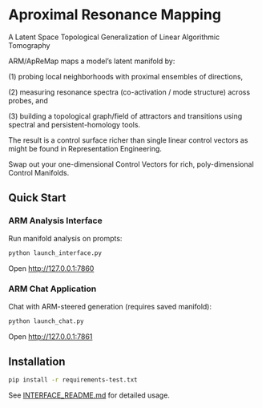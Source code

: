 # Aproximal Resonance Mapping
A Latent Space Topological Generalization of Linear Algorithmic Tomography

ARM/ApReMap maps a model’s latent manifold by:

(1) probing local neighborhoods with proximal ensembles of directions, 

(2) measuring resonance spectra (co-activation / mode structure) across probes, and 

(3) building a topological graph/field of attractors and transitions using spectral and persistent-homology tools. 

The result is a control surface richer than single linear control vectors as might be found in Representation Engineering.

Swap out your one-dimensional Control Vectors for rich, poly-dimensional Control Manifolds.

## Quick Start

### ARM Analysis Interface
Run manifold analysis on prompts:
```bash
python launch_interface.py
```
Open http://127.0.0.1:7860

### ARM Chat Application
Chat with ARM-steered generation (requires saved manifold):
```bash
python launch_chat.py
```
Open http://127.0.0.1:7861

## Installation
```bash
pip install -r requirements-test.txt
```

See [INTERFACE_README.md](INTERFACE_README.md) for detailed usage.